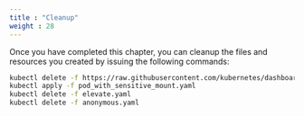 ```yaml
---
title : "Cleanup"
weight : 28
---
```


Once you have completed this chapter, you can cleanup the files and resources you created by issuing the following commands:

```bash
kubectl delete -f https://raw.githubusercontent.com/kubernetes/dashboard/v2.7.0/aio/deploy/recommended.yaml
kubectl apply -f pod_with_sensitive_mount.yaml
kubectl delete -f elevate.yaml
kubectl delete -f anonymous.yaml
```
